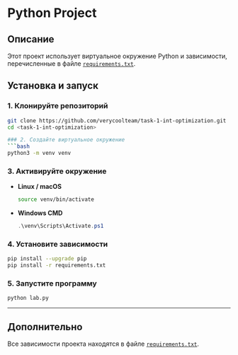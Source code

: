 # Python Project

## Описание
Этот проект использует виртуальное окружение Python и зависимости, перечисленные в файле [`requirements.txt`](requirements.txt).

## Установка и запуск

### 1. Клонируйте репозиторий
```bash
git clone https://github.com/verycoolteam/task-1-int-optimization.git
cd <task-1-int-optimization>

### 2. Создайте виртуальное окружение
```bash
python3 -m venv venv
```

### 3. Активируйте окружение
- **Linux / macOS**
  ```bash
  source venv/bin/activate
  ```
- **Windows CMD**
  ```powershell
  .\venv\Scripts\Activate.ps1
  ```

### 4. Установите зависимости
```bash
pip install --upgrade pip
pip install -r requirements.txt
```

### 5. Запустите программу
```bash
python lab.py
```

---

## Дополнительно
Все зависимости проекта находятся в файле [`requirements.txt`](requirements.txt).
